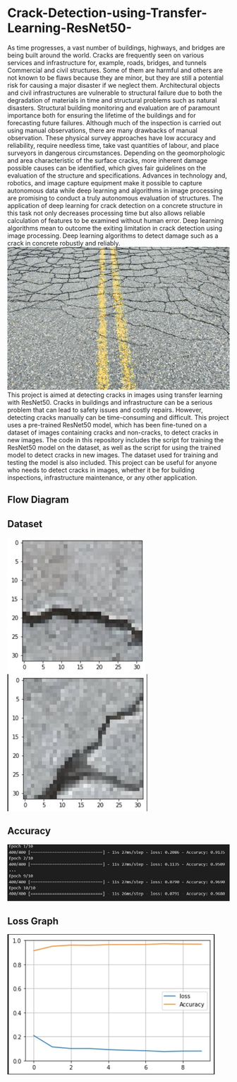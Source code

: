 # Crack-Detection-using-Transfer-Learning-ResNet50-

As time progresses, a vast number of buildings, highways, and bridges are being built around the world. Cracks are frequently seen on various services and infrastructure for, example, roads, bridges, and tunnels Commercial and civil structures. Some of them are harmful and others are not known to be flaws because they are minor, but they are still a potential risk for causing a major disaster if we neglect them. Architectural objects and civil infrastructures are vulnerable to structural failure due to both the degradation of materials in time and structural problems such as natural disasters. Structural building monitoring and evaluation are of paramount importance both for ensuring the lifetime of the buildings and for forecasting future failures. Although much of the inspection is carried out using manual observations, there are many drawbacks of manual observation. These physical survey approaches have low accuracy and reliability, require needless time, take vast quantities of labour, and place surveyors in dangerous circumstances. Depending on the geomorphologic and area characteristic of the surface cracks, more inherent damage possible causes can be identified, which gives fair guidelines on the evaluation of the structure and specifications. Advances in technology and, robotics, and image capture equipment make it possible to capture autonomous data while deep learning and algorithms in image processing are promising to conduct a truly autonomous evaluation of structures. The application of deep learning for crack detection on a concrete structure in this task not only decreases processing time but also allows reliable calculation of features to be examined without human error. Deep learning algorithms mean to outcome the exiting limitation in crack detection using image processing. Deep learning algorithms to detect damage such as a crack in concrete robustly and reliably.
![crack](crack.jpg)
This project is aimed at detecting cracks in images using transfer learning with ResNet50. Cracks in buildings and infrastructure can be a serious problem that can lead to safety issues and costly repairs. However, detecting cracks manually can be time-consuming and difficult. This project uses a pre-trained ResNet50 model, which has been fine-tuned on a dataset of images containing cracks and non-cracks, to detect cracks in new images.
The code in this repository includes the script for training the ResNet50 model on the dataset, as well as the script for using the trained model to detect cracks in new images. The dataset used for training and testing the model is also included.
This project can be useful for anyone who needs to detect cracks in images, whether it be for building inspections, infrastructure maintenance, or any other application.
## Flow Diagram



## Dataset

![2](2.jpg) ![3](3.jpg)

## Accuracy

![accuracy](accuracy.jpg)

## Loss Graph

![11](11.jpg)
